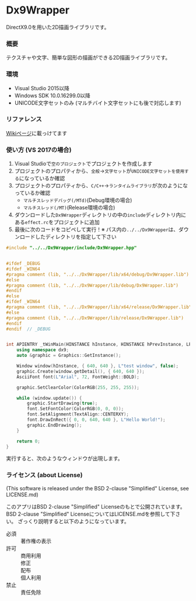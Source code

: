 # Dx9Wrapper
DirectX9.0を用いた2D描画ライブラリです。

### 概要
テクスチャや文字、簡単な図形の描画ができる2D描画ライブラリです。

### 環境
- Visual Studio 2015以降
- Windows SDK 10.0.16299.0以降
- UNICODE文字セットのみ (マルチバイト文字セットにも後で対応します)

### リファレンス
[Wikiページ](https://github.com/Yamamoto0773/Dx9Wrapper/wiki)に載っけてます

### 使い方 (VS 2017の場合)
1. Visual Studioで`空のプロジェクト`でプロジェクトを作成します
2. プロジェクトのプロパティから、`全般`→`文字セット`が`UNICODE文字セットを使用する`になっているか確認
3. プロジェクトのプロパティから、`C/C++`→`ランタイムライブラリ`が次のようになっているか確認
	- `マルチスレッドデバッグ(/MTd)`(Debug環境の場合)
	- `マルチスレッド(/MT)`(Release環境の場合)
4. ダウンロードした`Dx9Wrapper`ディレクトリの中の`include`ディレクトリ内にある`effect.rc`をプロジェクトに追加
5. 最後に次のコードをコピペして実行！※ パス内の`../../Dx9Wrapper`は、ダウンロードしたディレクトリを指定して下さい

```cpp
#include "../../Dx9Wrapper/include/Dx9Wrapper.hpp"


#ifdef _DEBUG
#ifdef _WIN64
#pragma comment (lib, "../../Dx9Wrapper/lib/x64/debug/Dx9Wrapper.lib")   // Debug x64
#else
#pragma comment (lib, "../../Dx9Wrapper/lib/debug/Dx9Wrapper.lib")       // Debug x86
#endif
#else
#ifdef _WIN64
#pragma comment (lib, "../../Dx9Wrapper/lib/x64/release/Dx9Wrapper.lib") // Release x64
#else
#pragma comment (lib, "../../Dx9Wrapper/lib/release/Dx9Wrapper.lib")     // Release x86
#endif
#endif	// _DEBUG


int APIENTRY _tWinMain(HINSTANCE hInstance, HINSTANCE hPrevInstance, LPTSTR lpCmdLine, int nCmdShow) {
	using namespace dx9;
	auto &graphic = Graphics::GetInstance();

	Window window(hInstance, { 640, 640 }, L"test window", false);
	graphic.Create(window.getDetail(), { 640, 640 });
	AsciiFont font(L"Arial", 72, FontWeight::BOLD);

	graphic.SetClearColor(ColorRGB(255, 255, 255));

	while (window.update()) {
		graphic.StartDrawing(true);
		font.SetFontColor(ColorRGB(0, 0, 0));
		font.SetAlignment(TextAlign::CENTERXY);
		font.DrawInRect({ 0, 0, 640, 640 }, L"Hello World!");
		graphic.EndDrawing();
	}

	return 0;
}
```
実行すると、次のようなウィンドウが出現します。



### ライセンス (about License)
(This software is released under the BSD 2-clause "Simplified" License, see LICENSE.md)

このアプリはBSD 2-clause "Simplified" Licenseのもとで公開されています。
BSD 2-clause "Simplified" LicenseについてはLICENSE.mdを参照して下さい。
ざっくり説明すると以下のようになっています。

<dl>
	<dt>必須</dt>
	<dd>著作権の表示</dd>
	<dt>許可</dt>
	<dd>商用利用</dd>
	<dd>修正</dd>
	<dd>配布</dd>
	<dd>個人利用</dd>
	<dt>禁止</dt>
	<dd>責任免除</dd>
</dl>

  
  
